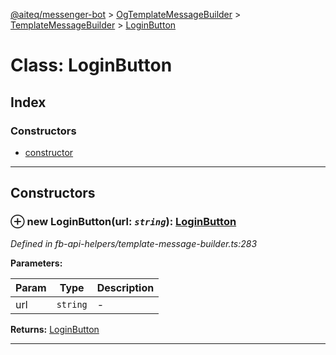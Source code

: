[@aiteq/messenger-bot](../README.md) > [OgTemplateMessageBuilder](../classes/ogtemplatemessagebuilder.md) > [TemplateMessageBuilder](../modules/ogtemplatemessagebuilder.templatemessagebuilder.md) > [LoginButton](../classes/ogtemplatemessagebuilder.templatemessagebuilder.loginbutton.md)



# Class: LoginButton

## Index

### Constructors

* [constructor](ogtemplatemessagebuilder.templatemessagebuilder.loginbutton.md#constructor)



---
## Constructors
<a id="constructor"></a>


### ⊕ **new LoginButton**(url: *`string`*): [LoginButton](ogtemplatemessagebuilder.templatemessagebuilder.loginbutton.md)



*Defined in fb-api-helpers/template-message-builder.ts:283*



**Parameters:**

| Param | Type | Description |
| ------ | ------ | ------ |
| url | `string`   |  - |





**Returns:** [LoginButton](ogtemplatemessagebuilder.templatemessagebuilder.loginbutton.md)

---



